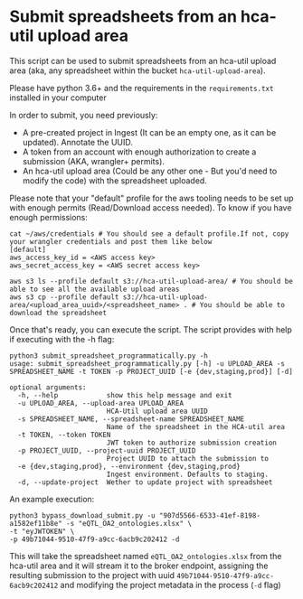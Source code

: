 # Submit spreadsheets from an hca-util upload area

This script can be used to submit spreadsheets from an hca-util upload area (aka, any spreadsheet within the bucket
`hca-util-upload-area`). 

Please have python 3.6+ and the requirements in the `requirements.txt` installed in your computer

In order to submit, you need previously:
- A pre-created project in Ingest (It can be an empty one, as it can be updated). Annotate the UUID.
- A token from an account with enough authorization to create a submission (AKA, wrangler+ permits).
- An hca-util upload area (Could be any other one - But you'd need to modify the code) with the spreadsheet uploaded.

Please note that your "default" profile for the aws tooling needs to be set up with enough permits (Read/Download access needed). 
To know if you have enough permissions:
```shell
cat ~/aws/credentials # You should see a default profile.If not, copy your wrangler credentials and post them like below
[default]
aws_access_key_id = <AWS access key>
aws_secret_access_key = <AWS secret access key>

aws s3 ls --profile default s3://hca-util-upload-area/ # You should be able to see all the available upload areas
aws s3 cp --profile default s3://hca-util-upload-area/<upload_area_uuid>/<spreadsheet_name> . # You should be able to download the spreadsheet
```

Once that's ready, you can execute the script. The script provides with help if executing with the -h flag:
```
python3 submit_spreadsheet_programmatically.py -h
usage: submit_spreadsheet_programmatically.py [-h] -u UPLOAD_AREA -s SPREADSHEET_NAME -t TOKEN -p PROJECT_UUID [-e {dev,staging,prod}] [-d]

optional arguments:
  -h, --help            show this help message and exit
  -u UPLOAD_AREA, --upload-area UPLOAD_AREA
                        HCA-Util upload area UUID
  -s SPREADSHEET_NAME, --spreadsheet-name SPREADSHEET_NAME
                        Name of the spreadsheet in the HCA-util area
  -t TOKEN, --token TOKEN
                        JWT token to authorize submission creation
  -p PROJECT_UUID, --project-uuid PROJECT_UUID
                        Project UUID to attach the submission to
  -e {dev,staging,prod}, --environment {dev,staging,prod}
                        Ingest environment. Defaults to staging.
  -d, --update-project  Wether to update project with spreadsheet
```

An example execution:

```shell
python3 bypass_download_submit.py -u "907d5566-6533-41ef-8198-a1582ef11b8e" -s "eQTL_OA2_ontologies.xlsx" \
-t "eyJWTOKEN" \
-p 49b71044-9510-47f9-a9cc-6acb9c202412 -d
```

This will take the spreadsheet named `eQTL_OA2_ontologies.xlsx` from the hca-util area and it will stream it to the 
broker endpoint, assigning the resulting submission to the project with uuid `49b71044-9510-47f9-a9cc-6acb9c202412` and
modifying the project metadata in the process (`-d` flag)
